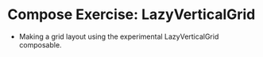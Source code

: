 # Compose Exercise: LazyVerticalGrid
- Making a grid layout using the experimental LazyVerticalGrid composable.
